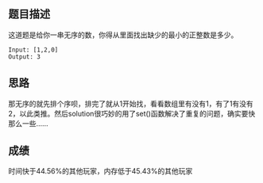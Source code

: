 ## 题目描述

这道题是给你一串无序的数，你得从里面找出缺少的最小的正整数是多少。

```
Input: [1,2,0]
Output: 3
```

## 思路

那无序的就先排个序呗，排完了就从1开始找，看看数组里有没有1，有了1有没有2，以此类推。然后solution很巧妙的用了set()函数解决了重复的问题，确实要快那么一些……

## 成绩

时间快于44.56%的其他玩家，内存低于45.43%的其他玩家
